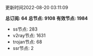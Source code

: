 更新时间2022-08-20 03:11:09

**总订阅: 64**
**总节点: 9108**
**有效节点: 1984**
- ss节点: 283
- v2ray节点: 1631
- trojan节点: 68
- ssr节点: 2
